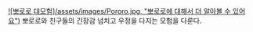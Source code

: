 [![뽀로로 대모험]/assets/images/Pororo.jpg, "뽀로로에 대해서 더 알아볼 수 있어요")](https://i.ytimg.com/vi/YAVP-KoW0eE/maxresdefault.jpg)
뽀로로와 친구들의 긴장감 넘치고 우정을 다지는 모험을 다룬다.
